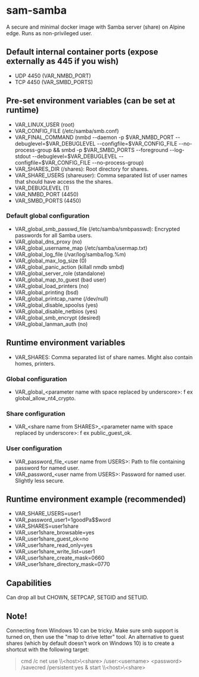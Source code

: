 # sam-samba
A secure and minimal docker image with Samba server (share) on Alpine edge. Runs as non-privileged user.

## Default internal container ports (expose externally as 445 if you wish)
* UDP 4450 (VAR_NMBD_PORT)
* TCP 4450 (VAR_SMBD_PORTS)

## Pre-set environment variables (can be set at runtime)
* VAR_LINUX_USER (root)
* VAR_CONFIG_FILE (/etc/samba/smb.conf)
* VAR_FINAL_COMMAND (nmbd --daemon -p \$VAR_NMBD_PORT --debuglevel=\$VAR_DEBUGLEVEL --configfile=\$VAR_CONFIG_FILE --no-process-group && smbd -p \$VAR_SMBD_PORTS --foreground --log-stdout --debuglevel=\$VAR_DEBUGLEVEL --configfile=\$VAR_CONFIG_FILE --no-process-group)
* VAR_SHARES_DIR (/shares): Root directory for shares.
* VAR_SHARE_USERS (shareuser): Comma separated list of user names that should have access the the shares.
* VAR_DEBUGLEVEL (1)
* VAR_NMBD_PORT (4450)
* VAR_SMBD_PORTS (4450)

### Default global configuration
* VAR_global_smb_passwd_file (/etc/samba/smbpasswd): Encrypted passwords for all Samba users.
* VAR_global_dns_proxy (no)
* VAR_global_username_map (/etc/samba/usermap.txt)
* VAR_global_log_file (/var/log/samba/log.%m)
* VAR_global_max_log_size (0)
* VAR_global_panic_action (killall nmdb smbd)
* VAR_global_server_role (standalone)
* VAR_global_map_to_guest (bad user)
* VAR_global_load_printers (no)
* VAR_global_printing (bsd)
* VAR_global_printcap_name (/dev/null)
* VAR_global_disable_spoolss (yes)
* VAR_global_disable_netbios (yes)
* VAR_global_smb_encrypt (desired)
* VAR_global_lanman_auth (no)

## Runtime environment variables
* VAR_SHARES: Comma separated list of share names. Might also contain homes, printers.
### Global configuration
* VAR_global_&lt;parameter name with space replaced by underscore&gt;: f ex global_allow_nt4_crypto.
### Share configuration
* VAR_&lt;share name from SHARES&gt;_&lt;parameter name with space replaced by underscore&gt;: f ex public_guest_ok.
### User configuration
* VAR_password&#95;file_&lt;user name from USERS&gt;: Path to file containing password for named user.
* VAR_password_&lt;user name from USERS&gt;: Password for named user. Slightly less secure.

## Runtime environment example (recommended)
* VAR_SHARE_USERS=user1
* VAR_password_user1=1goodPa$$word
* VAR_SHARES=user1share
* VAR_user1share_browsable=yes
* VAR_user1share_guest_ok=no
* VAR_user1share_read_only=yes
* VAR_user1share_write_list=user1
* VAR_user1share_create_mask=0660
* VAR_user1share_directory_mask=0770

## Capabilities
Can drop all but CHOWN, SETPCAP, SETGID and SETUID.

## Note!
Connecting from Windows 10 can be tricky. Make sure smb support is turned on, then use the "map to drive letter" tool. An alternative to guest shares (which by default doesn't work on Windows 10) is to create a shortcut with the following target:
>cmd /c net use &#92;&#92;&lt;host&gt;&#92;&lt;share&gt; /user:&lt;username&gt; &lt;password&gt; /savecred /persistent:yes & start &#92;&#92;&lt;host&gt;&#92;&lt;share&gt;
